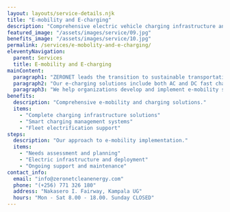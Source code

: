 ```yaml
---
layout: layouts/service-details.njk
title: "E-mobility and E-charging"
description: "Comprehensive electric vehicle charging infrastructure and mobility solutions."
featured_image: "/assets/images/service/09.jpg"
benefits_image: "/assets/images/service/10.jpg"
permalink: /services/e-mobolity-and-e-charging/
eleventyNavigation:
  parent: Services
  title: E-mobility and E-charging
mainContent:
  paragraph1: "ZERONET leads the transition to sustainable transportation with comprehensive e-mobility and charging solutions. We design, install, and maintain electric vehicle charging infrastructure for businesses, municipalities, and residential communities, supporting the growth of clean transportation."
  paragraph2: "Our e-charging solutions include both AC and DC fast charging options, smart charging management systems, and integration with renewable energy sources. We provide end-to-end support from site assessment to installation and ongoing maintenance."
  paragraph3: "We help organizations develop and implement e-mobility strategies that reduce transportation costs and environmental impact. Our solutions include fleet electrification planning, charging infrastructure optimization, and integration with existing energy systems."
benefits:
  description: "Comprehensive e-mobility and charging solutions."
  items:
    - "Complete charging infrastructure solutions"
    - "Smart charging management systems"
    - "Fleet electrification support"
steps:
  description: "Our approach to e-mobility implementation."
  items:
    - "Needs assessment and planning"
    - "Electric infrastructure and deployment"
    - "Ongoing support and maintenance"
contact_info:
  email: "info@zeronetcleanenergy.com"
  phone: "(+256) 771 326 180"
  address: "Nakasero I. Fairway, Kampala UG"
  hours: "Mon - Sat 8.00 - 18.00. Sunday CLOSED"
---
```

